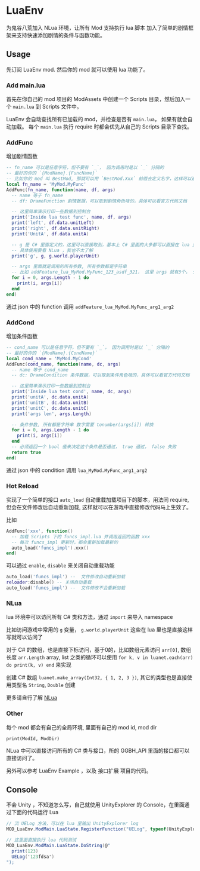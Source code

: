 LuaEnv
=======

为鬼谷八荒加入 NLua 环境，让所有 Mod 支持执行 lua 脚本
加入了简单的剧情框架来支持快速添加剧情的条件与函数功能。


## Usage

先订阅 LuaEnv mod. 然后你的 mod 就可以使用 lua 功能了。

### Add main.lua

首先在你自己的 mod 项目的 ModAssets 中创建一个 Scripts 目录，然后加入一个 `main.lua` 到 Scripts 文件中。

LuaEnv 会自动查找所有已加载的 mod，并检查是否有 `main.lua`， 如果有就会自动加载。
每个 `main.lua` 执行 require 时都会优先从自己的 Scripts 目录下查找。


### AddFunc

增加剧情函数

```lua
-- fn_name 可以是任意字符，但不要有 `_`， 因为调用时是以 `_` 分隔的
-- 最好的你的 `{ModName}.{FuncName}`
-- 比如你的 mod 叫 BestMod, 那就可以用 `BestMod.Xxx` 前缀去定义名字，这样可以避免和别人的 mod 冲突
local fn_name = 'MyMod.MyFunc'
AddFunc(fn_name, function(name, df, args)
  -- name 等于 fn_name
  -- df: DrameFunction 剧情数据，可以取到剧情角色啥的，具体可以看官方代码文档

  -- 这里简单演示打印一些数据到控制台
  print('Inside lua test func', name, df, args)
  print('left', df.data.unitLeft)
  print('right', df.data.unitRight)
  print('UnitA', df.data.unitA)

  -- g 是 C# 里面定义的，这里可以直接取到，基本上 C# 里面的大多都可以直接在 lua 里调用和实现了
  -- 具体使用要看 NLua ，我也不太了解
  print('g', g, g.world.playerUnit)

  -- args 里面就是调用的所有参数, 所有参数都是字符串
  -- 比如 addFeature_lua_MyMod.MyFunc_123_asdf_321， 这里 args 就有3个， 分别是 123， asdf, 321
  for i = 0, args.Length - 1 do
    print(i, args[i])
  end
end)
```

通过 json 中的 function 调用 `addFeature_lua_MyMod.MyFunc_arg1_arg2`


### AddCond

增加条件函数

```lua
-- cond_name 可以是任意字符，但不要有 `_`， 因为调用时是以 `_` 分隔的
-- 最好的你的 `{ModName}.{CondName}`
local cond_name = 'MyMod.MyCond'
AddFunc(cond_name, function(name, dc, args)
  -- name 等于 cond_name
  -- dc: DrameCondition 条件数据，可以取到条件角色啥的，具体可以看官方代码文档

  -- 这里简单演示打印一些数据到控制台
  print('Inside lua test cond', name, dc, args)
  print('unitA', dc.data.unitA)
  print('unitB', dc.data.unitB)
  print('unitC', dc.data.unitC)
  print('args len', args.Length)

  -- 条件参数, 所有都是字符串 数字需要 tonumber(args[i]) 转换
  for i = 0, args.Length - 1 do
    print(i, args[i])
  end
  -- 必须返回一个 bool 值来决定这个条件是否通过， true 通过， false 失败
  return true
end)
```

通过 json 中的 condition 调用 `lua_MyMod.MyFunc_arg1_arg2`

### Hot Reload

实现了一个简单的接口 `auto_load` 自动重载加载项目下的脚本，用法同 require, 但会在文件修改后自动重新加载, 这样就可以在游戏中直接修改代码马上生效了。

比如

```lua
AddFunc('xxx', function()
  -- 加载 Scripts 下的 funcs_impl.lua 并调用返回的函数 xxx
  -- 每次 funcs_impl 更新时，都会重新加载最新的
  auto_load('funcs_impl').xxx()
end)
```

可以通过 `enable`, `disable` 来关闭自动重载功能

```lua
auto_load('funcs_impl') --  文件修改自动重新加载
reloader:disable() -- 关闭自动重载
auto_load('funcs_impl') --  文件修改不会重新加载
```

### NLua

lua 环境中可以访问所有 C# 类和方法，通过 `import` 来导入 namespace

比如访问游戏中常用的 `g` 变量， `g.world.playerUnit` 这些在 lua 里也是直接这样写就可以访问了

对于 C# 的数组，也是直接下标访问，基于0的，比如数组元素访问 `arr[0]`, 数组长度 `arr.Length`
array, list 之类的循环可以使用 `for k, v in luanet.each(arr) do print(k, v) end` 来实现

创建 C# 数组 `luanet.make_array(Int32, { 1, 2, 3 })`, 其它的类型也是直接使用类型名 `String`, `Double` 创建

更多请自行了解 [NLua](https://github.com/NLua/NLua)

### Other

每个 mod 都会有自己的全局环境, 里面有自己的 mod id, mod dir

```
print(ModId, ModDir)
```

NLua 中可以直接访问所有的 C# 类与接口，所的 GGBH_API 里面的接口都可以直接访问了。

另外可以参考 LuaEnv Example ，以及 接口扩展 项目的代码。


## Console

不会 Unity ，不知道怎么写，自己就使用 UnityExplorer 的 Console，在里面通过下面的代码运行 Lua

```C#
// 沆 UELog 方法，可以在 lua 里输出 UnityExplorer log
MOD_LuaEnv.ModMain.LuaState.RegisterFunction("UELog", typeof(UnityExplorer.CSConsole.ScriptInteraction).GetMethod(nameof(UnityExplorer.CSConsole.ScriptInteraction.Log)));

// 这里面直接执行 lua 代码测试
MOD_LuaEnv.ModMain.LuaState.DoString(@"
  print(123)
  UELog('123fdsa')
");
```
